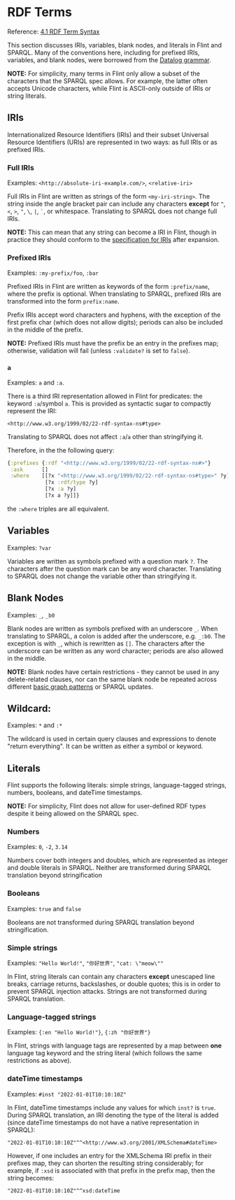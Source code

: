 # RDF Terms

Reference: [4.1 RDF Term Syntax](https://www.w3.org/TR/sparql11-query/#syntaxTerms)

This section discusses IRIs, variables, blank nodes, and literals in Flint and SPARQL. Many of the conventions here, including for prefixed IRIs, variables, and blank nodes, were borrowed from the [Datalog grammar](https://docs.datomic.com/on-prem/query/query.html).

**NOTE:** For simplicity, many terms in Flint only allow a subset of the characters that the SPARQL spec allows. For example, the latter often accepts Unicode characters, while Flint is ASCII-only outside of IRIs or string literals.

## IRIs

Internationalized Resource Identifiers (IRIs) and their subset Universal Resource Identifiers (URIs) are represented in two ways: as full IRIs or as prefixed IRIs.

### Full IRIs

Examples: `<http://absolute-iri-example.com/>`, `<relative-iri>`

Full IRIs in Flint are written as strings of the form `<my-iri-string>`. The string inside the angle bracket pair can include any characters **except** for `^`, `<`, `>`, `"`, `\`, `|`, `` ` ``, or whitespace. Translating to SPARQL does not change full IRIs.

**NOTE:** This can mean that any string can become a IRI in Flint, though in practice they should conform to the [specification for IRIs](https://www.google.com/search?q=iri+spec&oq=IRI+spec&aqs=chrome.0.69i59j0i512j0i22i30l5.2040j0j7&sourceid=chrome&ie=UTF-8) after expansion.

### Prefixed IRIs

Examples: `:my-prefix/foo`, `:bar`

Prefixed IRIs in Flint are written as keywords of the form `:prefix/name`, where the prefix is optional. When translating to SPARQL, prefixed IRIs are transformed into the form `prefix:name`.

Prefix IRIs accept word characters and hyphens, with the exception of the first prefix char (which does not allow digits); periods can also be included in the middle of the prefix.

**NOTE:** Prefixed IRIs must have the prefix be an entry in the prefixes map; otherwise, validation will fail (unless `:validate?` is set to `false`).

### `a`

Examples: `a` and `:a`.

There is a third IRI representation allowed in Flint for predicates: the keyword `:a`/symbol `a`. This is provided as syntactic sugar to compactly represent the IRI:
```sparql
<http://www.w3.org/1999/02/22-rdf-syntax-ns#type>
```
Translating to SPARQL does not affect `:a`/`a` other than stringifying it.

Therefore, in the the following query:

```clojure
{:prefixes {:rdf "<http://www.w3.org/1999/02/22-rdf-syntax-ns#>"}
 :ask      []
 :where    [[?x "<http://www.w3.org/1999/02/22-rdf-syntax-ns#type>" ?y]
            [?x :rdf/type ?y]
            [?x :a ?y]
            [?x a ?y]]}
```
the `:where` triples are all equivalent.

## Variables

Examples: `?var`

Variables are written as symbols prefixed with a question mark `?`. The characters after the question mark can be any word character. Translating to SPARQL does not change the variable other than stringifying it.

## Blank Nodes

Examples: `_`, `_b0`

Blank nodes are written as symbols prefixed with an underscore `_`. When translating to SPARQL, a colon is added after the underscore, e.g. `_:b0`. The exception is with `_`, which is rewritten as `[]`. The characters after the underscore can be written as any word character; periods are also allowed in the middle.

**NOTE:** Blank nodes have certain restrictions - they cannot be used in any delete-related clauses, nor can the same blank node be repeated across different [basic graph patterns](where.md) or SPARQL updates.

## Wildcard:

Examples: `*` and `:*`

The wildcard is used in certain query clauses and expressions to denote "return everything". It can be written as either a symbol or keyword.

## Literals

Flint supports the following literals: simple strings, language-tagged strings, numbers, booleans, and dateTime timestamps.

**NOTE:** For simplicity, Flint does not allow for user-defined RDF types despite it being allowed on the SPARQL spec.

### Numbers

Examples: `0`, `-2`, `3.14`

Numbers cover both integers and doubles, which are represented as integer and double literals in SPARQL. Neither are transformed during SPARQL translation beyond stringification

### Booleans

Examples: `true` and `false`

Booleans are not transformed during SPARQL translation beyond stringification.

### Simple strings

Examples: `"Hello World!"`, `"你好世界"`, `"cat: \"meow\""`

In Flint, string literals can contain any characters **except** unescaped line breaks, carriage returns, backslashes, or double quotes; this is in order to prevent SPARQL injection attacks. Strings are not transformed during SPARQL translation.

### Language-tagged strings

Examples: `{:en "Hello World!"}`, `{:zh "你好世界"}`

In Flint, strings with language tags are represented by a map between **one** language tag keyword and the string literal (which follows the same restrictions as above).

### dateTime timestamps

Examples: `#inst "2022-01-01T10:10:10Z"`

In Flint, dateTime timestamps include any values for which `inst?` is `true`. During SPARQL translation, an IRI denoting the type of the literal is added (since dateTime timestamps do not have a native representation in SPARQL):
```sparql
"2022-01-01T10:10:10Z"^^<http://www.w3.org/2001/XMLSchema#dateTime>
```
However, if one includes an entry for the XMLSchema IRI prefix in their prefixes map, they can shorten the resulting string considerably; for example, if `:xsd` is associated with that prefix in the prefix map, then the string becomes:
```sparql
"2022-01-01T10:10:10Z"^^xsd:dateTime
```
